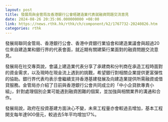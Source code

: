 ```yaml
---
layout: post
title: 發展局與金管局及香港銀行公會晤建造業代表就融資問題交流意見
date: 2024-08-26 20:35:06.000000000 +08:00
link: https://news.rthk.hk/rthk/ch/component/k2/1767732-20240826.htm
categories: rthk
---
```


發展局聯同金管局、香港銀行公會、香港中資銀行業協會和建造業議會與超過20位來自建造業和銀行界的代表會面，就近期有關建築行業面對的融資問題交流意見。

發展局在社交專頁說，會議上建造業代表分享了承建商和分判商在承造工程時面對的資金需求，以及現時在現金流上遇到的挑戰，希望銀行對相關企業提供更富彈性的協助。銀行界代表均表示會繼續支持香港基建發展及向建造業提供所需融資或借貸服務。金管局亦介紹了日前與香港銀行公會共同成立的「中小企貸款專責小組」，針對處理個別企業可能遇到融資困難的個案，並加強與相關業界的溝通和合作。

發展局說，政府在投資基建方面決心不變，未來工程量亦會較過去增加，基本工程開支每年達900億元，較過去5年平均增加17%。
